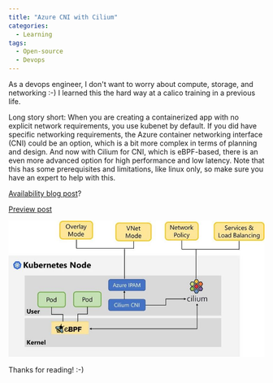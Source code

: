 ```yaml
---
title: "Azure CNI with Cilium"
categories:
  - Learning
tags:
  - Open-source
  - Devops
---
```



As a devops engineer, I don't want to worry about compute, storage, and networking :-) I learned this the hard way at a calico training in a previous life. 

Long story short: When you are creating a containerized app with no explicit network requirements, you use kubenet by default. If you did have specific networking requirements, the Azure container networking interface (CNI) could be an option, which is a bit more complex in terms of planning and design. And now with Cilium for CNI, which is eBPF-based, there is an even more advanced option for high performance and low latency. Note that this has some prerequisites and limitations, like linux only, so make sure you have an expert to help with this. 

[Availability blog post](https://azure.microsoft.com/blog/azure-cni-with-cilium-most-scalable-and-performant-container-networking-in-the-cloud/)?

[Preview post](https://techcommunity.microsoft.com/t5/azure-networking-blog/azure-cni-powered-by-cilium-for-azure-kubernetes-service-aks/ba-p/3662341)

![img](../assets/images/2023-06-23-azure-cni-with-cilium.jpg)

Thanks for reading! :-)
